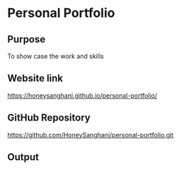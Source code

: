 # Personal Portfolio
## Purpose 
To show case the work and skills
## Website link
https://honeysanghani.github.io/personal-portfolio/
## GitHub Repository
https://github.com/HoneySanghani/personal-portfolio.git
## Output
